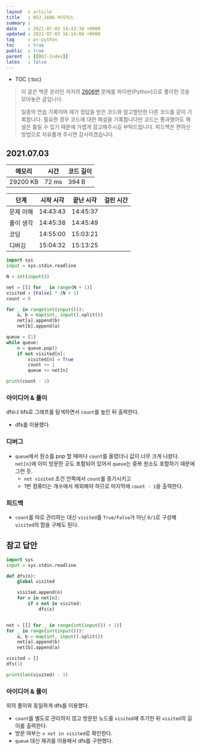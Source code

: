 ```yaml
---
layout  : article
title   : BOJ_2606 바이러스
summary : 
date    : 2021-07-03 14:43:38 +0900
updated : 2021-07-03 16:14:00 +0900
tag     : ps-python
toc     : true
public  : true
parent  : [[BOJ-Index]]
latex   : false
---
```

* TOC
{:toc}

> 이 글은 백준 온라인 저지의 [2606번](https://www.acmicpc.net/problem/2606) 문제를 파이썬(Python)으로 풀이한 것을 모아놓은 글입니다.
>
> 일종의 연습 기록이며 제가 정답을 받은 코드와 참고할만한 다른 코드를 같이 기록합니다. 필요한 경우 코드에 대한 해설을 기록합니다만 코드는 통과했어도 해설은 틀릴 수 있기 때문에 가볍게 참고해주시길 부탁드립니다. 피드백은 편하신 방법으로 자유롭게 주시면 감사하겠습니다.

## 2021.07.03

| 메모리    | 시간  | 코드 길이 |
| --------- | ----- | --------- |
| 29200 KB  | 72 ms | 394 B     |

| 단계      | 시작 시각 | 끝난 시각 | 걸린 시간 |
| --------- | --------- | --------- | --------- |
| 문제 이해 | 14:43:43  | 14:45:37  |           |
| 풀이 생각 | 14:45:38  | 14:45:49  |           |
| 코딩      | 14:55:00  | 15:03:21  |           |
| 디버깅    | 15:04:32  | 15:13:25  |           |

```python
import sys
input = sys.stdin.readline

N = int(input())

net = [[] for _ in range(N + 1)]
visited = [False] * (N + 1)
count = 0

for _ in range(int(input())):
    a, b = map(int, input().split())
    net[a].append(b)
    net[b].append(a)

queue = [1]
while queue:
    n = queue.pop()
    if not visited[n]:
        visited[n] = True
        count += 1
        queue += net[n]

print(count - 1)
```

### 아이디어 & 풀이

dfs나 bfs로 그래프를 탐색하면서 `count`를 높인 뒤 출력한다.

* dfs를 이용했다.

### 디버그

* `queue`에서 원소를 pop 할 때마다 `count`를 올렸더니 값이 너무 크게 나왔다. `net[n]`에 이미 방문한 곳도 포함되어 있어서 `queue`는 중복 원소도 포함하기 때문에 그런 듯.
    * `not visited` 조건 안쪽에서 `count`를 증가시키고
    * 1번 컴퓨터는 개수에서 제외해야 하므로 마지막에 `count - 1`을 출력한다.

### 피드백

* `count`를 따로 관리하는 대신 `visited`를 `True/False`가 아닌 `0/1`로 구성해 `visited`의 합을 구해도 된다.

## 참고 답안

```python
import sys
input = sys.stdin.readline

def dfs(n):
    global visited

    visited.append(n)
    for x in net[n]:
        if x not in visited:
            dfs(x)


net = [[] for _ in range(int(input()) + 1)]
for _ in range(int(input())):
    a, b = map(int, input().split())
    net[a].append(b)
    net[b].append(a)

visited = []
dfs(1)

print(len(visited) - 1)
```

### 아이디어 & 풀이

위의 풀이와 동일하게 dfs를 이용했다.

* `count`를 별도로 관리하지 않고 방문한 노드를 `visited`에 추가한 뒤 `visited`의 길이를 출력한다.
* 방문 여부는 `x not in visited`로 확인한다.
* `queue` 대신 재귀를 이용해서 dfs를 구현했다.
